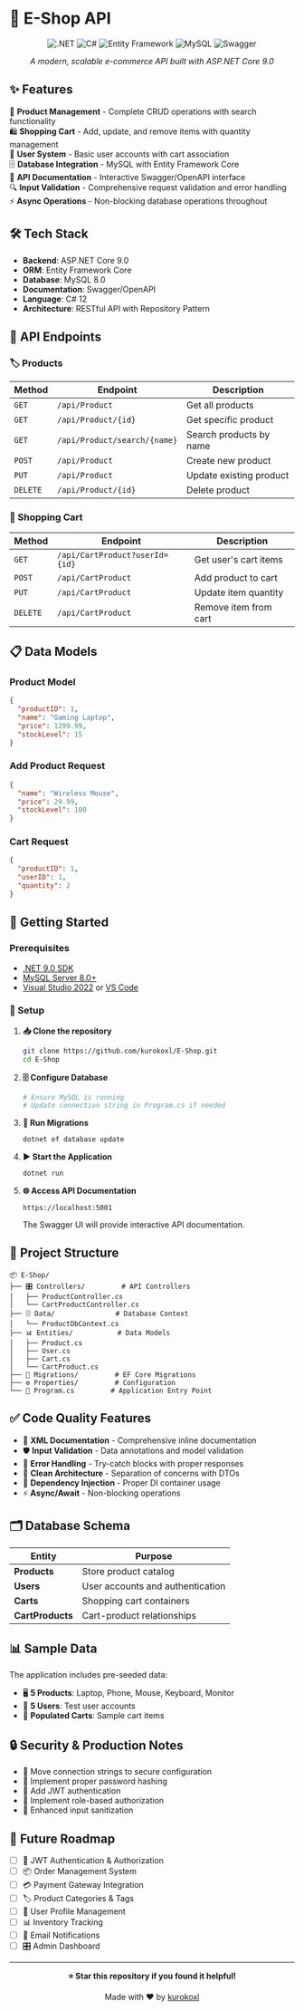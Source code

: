 # 🛒 E-Shop API

<div align="center">

![.NET](https://img.shields.io/badge/.NET-9.0-512BD4?style=for-the-badge&logo=dotnet)
![C#](https://img.shields.io/badge/C%23-12-239120?style=for-the-badge&logo=c-sharp)
![Entity Framework](https://img.shields.io/badge/Entity%20Framework-Core-512BD4?style=for-the-badge)
![MySQL](https://img.shields.io/badge/MySQL-8.0-4479A1?style=for-the-badge&logo=mysql&logoColor=white)
![Swagger](https://img.shields.io/badge/Swagger-OpenAPI-85EA2D?style=for-the-badge&logo=swagger)

*A modern, scalable e-commerce API built with ASP.NET Core 9.0*


</div>

## ✨ Features

🎯 **Product Management** - Complete CRUD operations with search functionality  
🛍️ **Shopping Cart** - Add, update, and remove items with quantity management  
👥 **User System** - Basic user accounts with cart association  
🗄️ **Database Integration** - MySQL with Entity Framework Core  
📖 **API Documentation** - Interactive Swagger/OpenAPI interface  
🔍 **Input Validation** - Comprehensive request validation and error handling  
⚡ **Async Operations** - Non-blocking database operations throughout  

## 🛠️ Tech Stack

- **Backend**: ASP.NET Core 9.0
- **ORM**: Entity Framework Core
- **Database**: MySQL 8.0
- **Documentation**: Swagger/OpenAPI
- **Language**: C# 12
- **Architecture**: RESTful API with Repository Pattern

## 📡 API Endpoints

### 🏷️ Products
| Method | Endpoint | Description |
|--------|----------|-------------|
| `GET` | `/api/Product` | Get all products |
| `GET` | `/api/Product/{id}` | Get specific product |
| `GET` | `/api/Product/search/{name}` | Search products by name |
| `POST` | `/api/Product` | Create new product |
| `PUT` | `/api/Product` | Update existing product |
| `DELETE` | `/api/Product/{id}` | Delete product |

### 🛒 Shopping Cart
| Method | Endpoint | Description |
|--------|----------|-------------|
| `GET` | `/api/CartProduct?userId={id}` | Get user's cart items |
| `POST` | `/api/CartProduct` | Add product to cart |
| `PUT` | `/api/CartProduct` | Update item quantity |
| `DELETE` | `/api/CartProduct` | Remove item from cart |

## 📋 Data Models

### Product Model
```json
{
  "productID": 1,
  "name": "Gaming Laptop",
  "price": 1299.99,
  "stockLevel": 15
}
```

### Add Product Request
```json
{
  "name": "Wireless Mouse",
  "price": 29.99,
  "stockLevel": 100
}
```

### Cart Request
```json
{
  "productID": 1,
  "userID": 1,
  "quantity": 2
}
```

## 🚀 Getting Started

### Prerequisites
- [.NET 9.0 SDK](https://dotnet.microsoft.com/download)
- [MySQL Server 8.0+](https://dev.mysql.com/downloads/)
- [Visual Studio 2022](https://visualstudio.microsoft.com/) or [VS Code](https://code.visualstudio.com/)

### 🔧 Setup

1. **📥 Clone the repository**
   ```bash
   git clone https://github.com/kurokoxl/E-Shop.git
   cd E-Shop
   ```

2. **🗄️ Configure Database**
   ```bash
   # Ensure MySQL is running
   # Update connection string in Program.cs if needed
   ```

3. **🔄 Run Migrations**
   ```bash
   dotnet ef database update
   ```

4. **▶️ Start the Application**
   ```bash
   dotnet run
   ```

5. **🌐 Access API Documentation**
   ```
   https://localhost:5001
   ```
   The Swagger UI will provide interactive API documentation.

## 📁 Project Structure

```
📦 E-Shop/
├── 🎛️ Controllers/         # API Controllers
│   ├── ProductController.cs
│   └── CartProductController.cs
├── 🗄️ Data/               # Database Context
│   └── ProductDbContext.cs
├── 📊 Entities/           # Data Models
│   ├── Product.cs
│   ├── User.cs
│   ├── Cart.cs
│   └── CartProduct.cs
├── 🔄 Migrations/         # EF Core Migrations
├── ⚙️ Properties/         # Configuration
└── 🚀 Program.cs         # Application Entry Point
```

## ✅ Code Quality Features

- 📝 **XML Documentation** - Comprehensive inline documentation
- 🛡️ **Input Validation** - Data annotations and model validation
- 🔄 **Error Handling** - Try-catch blocks with proper responses
- 🎯 **Clean Architecture** - Separation of concerns with DTOs
- 💉 **Dependency Injection** - Proper DI container usage
- ⚡ **Async/Await** - Non-blocking operations

## 🗂️ Database Schema

| Entity | Purpose |
|--------|---------|
| **Products** | Store product catalog |
| **Users** | User accounts and authentication |
| **Carts** | Shopping cart containers |
| **CartProducts** | Cart-product relationships |

## 📊 Sample Data

The application includes pre-seeded data:
- 🖥️ **5 Products**: Laptop, Phone, Mouse, Keyboard, Monitor
- 👤 **5 Users**: Test user accounts
- 🛒 **Populated Carts**: Sample cart items


## 🔒 Security & Production Notes

- 🔐 Move connection strings to secure configuration
- 🔑 Implement proper password hashing
- 🎫 Add JWT authentication
- 👮 Implement role-based authorization
- 🧹 Enhanced input sanitization

## 🚀 Future Roadmap

- [ ] 🔐 JWT Authentication & Authorization
- [ ] 📦 Order Management System
- [ ] 💳 Payment Gateway Integration
- [ ] 🏷️ Product Categories & Tags
- [ ] 👤 User Profile Management
- [ ] 📊 Inventory Tracking
- [ ] 📧 Email Notifications
- [ ] 🎛️ Admin Dashboard

---

<div align="center">

**⭐ Star this repository if you found it helpful!**

Made with ❤️ by [kurokoxl](https://github.com/kurokoxl)

</div>
